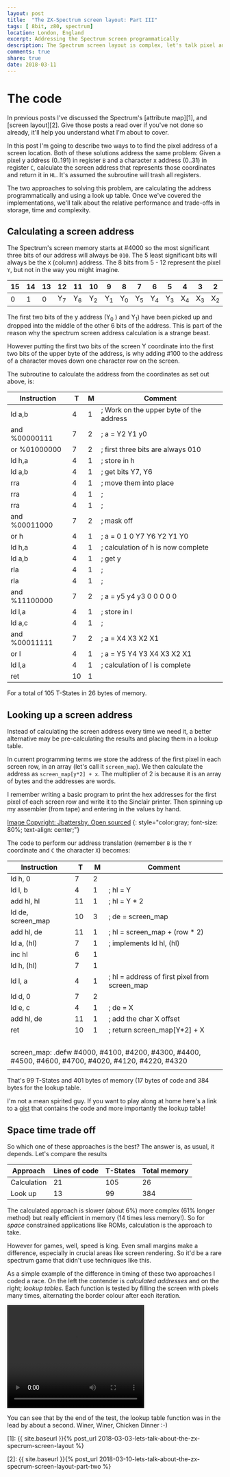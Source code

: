 ```yaml
---
layout: post
title:  "The ZX-Spectrum screen layout: Part III"
tags: [ 8bit, z80, spectrum]
location: London, England
excerpt: Addressing the Spectrum screen programmatically
description: The Spectrum screen layout is complex, let's talk pixel address calculation...
comments: true
share: true
date: 2018-03-11
---
```

# The code

In previous posts I've discussed the Spectrum's [attribute map][1], and [screen layout][2]. Give those posts a read over if you've not done so already, it'll help you understand what I'm about to cover.

In this post I'm going to describe two ways to to find the pixel address of a screen location. Both of these solutions address the same problem: Given a pixel y address (0..191) in register `B` and a character x address (0..31) in  register `C`, calculate the screen address that represents those coordinates and return it in `HL`. It's assumed the subroutine will trash all registers.

The two approaches to solving this problem, are calculating the address programmatically and using a look up table. Once we've covered the implementations, we'll talk about the relative performance and trade-offs in storage, time and complexity.

## Calculating a screen address

The Spectrum's screen memory starts at #4000 so the most significant three bits of our address will always be `010`. The 5 least significant bits will always be the `X` (column) address. The 8 bits from 5 - 12 represent the pixel `Y`, but not in the way you might imagine.


<table>
<thead>
    <tr>
        <th>15</th><th>14</th><th>13</th><th>12</th><th>11</th><th>10</th><th>9</th><th>8</th><th>7</th><th>6</th><th>5 </th><th>4</th><th>3</th><th>2</th><th>1</th><th>0</th>
    </tr>
</thead>

<tbody>
    <tr>
        <td> 0 </td><td> 1 </td><td>0 </td> <td>Y<sub>7</sub> </td><td>Y<sub>6</sub></td>
        <td>Y<sub>2</sub></td><td>Y<sub>1</sub></td><td>Y<sub>0</sub></td>
        <td>Y<sub>5</sub></td><td>Y<sub>4</sub></td><td>Y<sub>3</sub></td>
        <td> X<sub>4</sub> </td><td> X<sub>3</sub> </td><td> X<sub>2</sub> </td><td> X<sub>1</sub> </td><td> X<sub>0</sub> </td>
    </tr>
</tbody>
</table>

The first two bits of the y address (Y<sub>0</sub> ) and Y<sub>1</sub>) have been picked up and dropped into the middle of the other 6 bits of the address. This is part of the reason why the spectrum screen address calculation is a strange beast. 

However putting the first two bits of the screen Y coordinate into the first two bits of the upper byte of the address, is why adding #100 to the address of a character moves down one character row on the screen.

The subroutine to calculate the address from the coordinates as set out above, is:

<table class="t-state">
<thead>
<tr>
    <th>Instruction</th> <th>T</th> <th>M</th> <th>Comment</th>
</tr>
</thead>
<tbody>
<tr><td class="t-instr">ld a,b          </td><td>4</td><td>1</td><td class="t-comment">; Work on the upper byte of the address</td></tr>
<tr><td class="t-instr">and %00000111   </td><td>7</td><td>2</td><td class="t-comment">; a = Y2 Y1 y0                         </td></tr>
<tr><td class="t-instr">or %01000000    </td><td>7</td><td>2</td><td class="t-comment">; first  three bits are always 010     </td></tr>
<tr><td class="t-instr">ld h,a          </td><td>4</td><td>1</td><td class="t-comment">; store in h                           </td></tr>
<tr><td class="t-instr">ld a,b          </td><td>4</td><td>1</td><td class="t-comment">; get bits Y7, Y6                      </td></tr>
<tr><td class="t-instr">rra             </td><td>4</td><td>1</td><td class="t-comment">; move them into place                 </td></tr>
<tr><td class="t-instr">rra             </td><td>4</td><td>1</td><td class="t-comment">;                                      </td></tr>
<tr><td class="t-instr">rra             </td><td>4</td><td>1</td><td class="t-comment">;                                      </td></tr>
<tr><td class="t-instr">and %00011000   </td><td>7</td><td>2</td><td class="t-comment">; mask off                             </td></tr>
<tr><td class="t-instr">or h            </td><td>4</td><td>1</td><td class="t-comment">;  a = 0 1 0 Y7 Y6 Y2 Y1 Y0            </td></tr>
<tr><td class="t-instr">ld h,a          </td><td>4</td><td>1</td><td class="t-comment">; calculation of h is now complete     </td></tr>
<tr><td class="t-instr">ld a,b          </td><td>4</td><td>1</td><td class="t-comment">; get y                                </td></tr>
<tr><td class="t-instr">rla             </td><td>4</td><td>1</td><td class="t-comment">;                                      </td></tr>
<tr><td class="t-instr">rla             </td><td>4</td><td>1</td><td class="t-comment">;                                      </td></tr>
<tr><td class="t-instr">and %11100000   </td><td>7</td><td>2</td><td class="t-comment">; a = y5 y4 y3 0 0 0 0 0               </td></tr>
<tr><td class="t-instr">ld l,a          </td><td>4</td><td>1</td><td class="t-comment">; store in l                           </td></tr>
<tr><td class="t-instr">ld a,c          </td><td>4</td><td>1</td><td class="t-comment">;                                      </td></tr>
<tr><td class="t-instr">and %00011111   </td><td>7</td><td>2</td><td class="t-comment">; a = X4 X3 X2 X1                      </td></tr>
<tr><td class="t-instr">or l            </td><td>4</td><td>1</td><td class="t-comment">; a =  Y5 Y4 Y3 X4 X3 X2 X1            </td></tr>
<tr><td class="t-instr">ld l,a          </td><td>4</td><td>1</td><td class="t-comment">; calculation of l is complete         </td></tr>
<tr><td class="t-instr">ret             </td><td>10</td><td>1</td><td class="t-comment">                                       </td></tr>
</tbody>
</table>


For a total of 105 T-States in 26 bytes of memory.

## Looking up a screen address

Instead of calculating the screen address every time we need it, a better alternative may be pre-calculating the results and placing them in a lookup table. 

In current programming terms we store the address of the first pixel in each screen row, in an array (let's call it `screen_map`). We then calculate the  address as `screen_map[y*2] + x`. The multiplier of 2 is because it is an array of bytes and the addresses are words.

I remember writing a basic program to print the hex addresses for the first pixel of each screen row and write it to the Sinclair printer. Then spinning up my assembler (from tape) and entering in the values by hand.

<div class="dbImg zoom50 centeredImg" data-src="2018-03-11-lets-talk-about-the-zx-specrum-screen-layout-part-three/sinclair_printer.jpg" title="Sinclair printer" ></div>

[Image Copyright:  Jbattersby. Open sourced][3]
{: style="color:gray; font-size: 80%; text-align: center;"}

The code to perform our address translation (remember `B` is the `Y` coordinate and `C` the character `X`) becomes:


<table class="t-state">
<thead>
<tr>
    <th>Instruction</th> <th>T</th> <th>M</th> <th>Comment</th>
</tr>
</thead>
<tbody>
<tr><td class="t-instr"> ld  h, 0     </td><td> 7 </td><td> 2 </td><td class="t-comment">  </td></tr>
<tr><td class="t-instr"> ld  l, b     </td><td> 4 </td><td> 1 </td><td class="t-comment">  ; hl = Y</td></tr>
<tr><td class="t-instr"> add hl, hl   </td><td> 11 </td><td> 1 </td><td class="t-comment">  ; hl = Y * 2 </td></tr>
<tr><td class="t-instr"> ld  de, screen_map  </td><td> 10 </td><td> 3 </td><td class="t-comment">  ; de = screen_map </td></tr>
<tr><td class="t-instr"> add hl, de   </td><td> 11 </td><td> 1 </td><td class="t-comment"> ; hl = screen_map + (row * 2) </td></tr>
<tr><td class="t-instr"> ld  a, (hl)  </td><td> 7 </td><td> 1 </td><td class="t-comment"> ; implements ld hl, (hl)  </td> </tr>
<tr><td class="t-instr"> inc hl       </td><td> 6 </td><td> 1 </td><td class="t-comment">  </td></tr>
<tr><td class="t-instr"> ld  h, (hl)  </td><td> 7 </td><td> 1 </td><td class="t-comment">  </td></tr>
<tr><td class="t-instr"> ld  l, a     </td><td> 4 </td><td> 1 </td><td class="t-comment"> ; hl = address of first pixel  from screen_map </td></tr>
<tr><td class="t-instr"> ld  d, 0     </td><td> 7 </td><td> 2 </td><td class="t-comment">  </td></tr>
<tr><td class="t-instr"> ld  e, c     </td><td> 4 </td><td> 1 </td><td class="t-comment"> ; de = X </td></tr>
<tr><td class="t-instr"> add hl, de   </td><td> 11 </td><td> 1 </td><td class="t-comment">  ; add the char X offset  </td></tr>
<tr><td class="t-instr"> ret          </td><td> 10 </td><td> 1 </td><td class="t-comment">  ; return screen_map[Y*2] + X </td></tr>

<tr><td class="t-instr" colspan = "4"> &nbsp; </td></tr>
<tr><td class="t-instr" colspan = "4"> screen_map:  .defw #4000, #4100, #4200,  #4300, #4400, #4500, #4600,  #4700, #4020, #4120, #4220,  #4320  </td></tr>
<tr><td class="t-instr" colspan = "4">   </td></tr>

</tbody>
</table>

That's 99 T-States and 401 bytes of memory (17  bytes of code and 384 bytes for the lookup table.

I'm not a mean spirited guy. If you want to play along at home here's a link to a [gist][4] that contains the code and more importantly
the lookup table!


## Space time trade off

So which one of these approaches is the best? The answer is, as usual, it depends. Let's compare the results

|Approach|Lines of code|T-States|Total memory|
|--|--|--|--|
|Calculation|21|105|26|
|Look up|13|99|384|

The calculated approach is slower (about 6%) more complex (61% longer method) but really efficient in memory (14 times less memory!). So for _space_ constrained applications like ROMs, calculation is the approach to take.

However for games, well, speed is king. Even small margins make a difference, especially in crucial areas like screen rendering. So it'd be a rare spectrum game that didn't use techniques like this.

As a simple example of the difference in timing of these two approaches I coded a race. On the left the contender is _calculated addresses_ and on the right; _lookup tables_. Each function is tested by filling the screen with pixels many times, alternating the border colour after each iteration.


<video class="centeredImg" src="../images/2018-03-11-lets-talk-about-the-zx-specrum-screen-layout-part-three/side-by-side.mp4"  width="320" height="240" controls preload></video>

You can see that by the end of the test, the lookup table function was in the lead by about a second. Winer, Winer, Chicken Dinner :-)




[1]: {{ site.baseurl }}{% post_url 2018-03-03-lets-talk-about-the-zx-specrum-screen-layout %}

[2]: {{ site.baseurl }}{% post_url 2018-03-10-lets-talk-about-the-zx-specrum-screen-layout-part-two %}

[3]: https://en.wikipedia.org/wiki/ZX_Printer#/media/File:Sinclair.zx.thermal.printer.jpg

[4]: https://gist.github.com/davidblackuk/7b5e71a3c226bf9fe93e715002667e67
